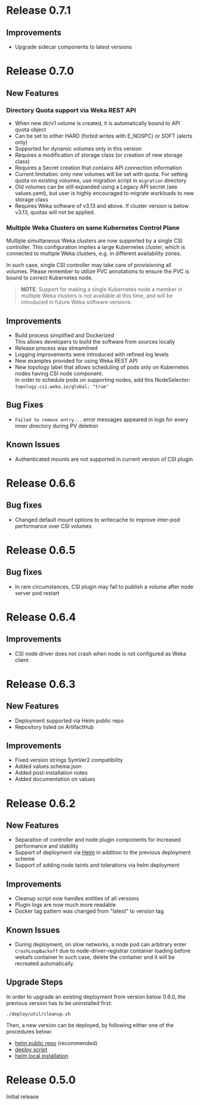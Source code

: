 # Release 0.7.1
## Improvements
- Upgrade sidecar components to latest versions

# Release 0.7.0
## New Features
### Directory Quota support via Weka REST API
- When new dir/v1 volume is created, it is automatically bound to API quota object
- Can be set to either HARD (forbid writes with E_NOSPC) or SOFT (alerts only)
- Supported for dynamic volumes only in this version
- Requires a modification of storage class (or creation of new storage class)
- Requires a Secret creation that contains API connection information
- Current limitation: only new volumes will be set with quota. For setting quota on existing volumes, use migration script in `migration` directory
- Old volumes can be still expanded using a Legacy API secret (see values.yaml), but user is highly encouraged to migrate workloads to new storage class
- Requires Weka software of v3.13 and above. If cluster version is below v3.13, quotas will not be applied.

### Multiple Weka Clusters on same Kubernetes Control Plane
Multiple simultaneous Weka clusters are now supported by a single CSI controller.
This configuration implies a large Kubernetes cluster, which is connected to multiple
Weka clusters, e.g. in different availability zones. 

In such case, single CSI controller may take care of provisioning all volumes.
Please remember to utilize PVC annotations to ensure the PVC is bound to correct Kubernetes node.
>**NOTE**: Support for making a single Kubernetes node a member in multiple Weka clusters
> is not available at this time, and will be introduced in future Weka software versions.

## Improvements
- Build process simplified and Dockerized  
  This allows developers to build the software from sources locally
- Release process was streamlined
- Logging improvements were introduced with refined log levels
- New examples provided for using Weka REST API
- New topology label that allows scheduling of pods only on Kubernetes nodes having CSI node component.  
In order to schedule pods on supporting nodes, add this NodeSelector: ```topology.csi.weka.io/global: "true"```

## Bug Fixes
- `Failed to remove entry...` error messages appeared in logs for every inner directory during PV deletion

## Known Issues
- Authenticated mounts are not supported in current version of CSI plugin

# Release 0.6.6
## Bug fixes
- Changed default mount options to writecache to improve inter-pod performance over CSI volumes

# Release 0.6.5
## Bug fixes
- In rare circumstances, CSI plugin may fail to publish a volume after node server pod restart

# Release 0.6.4
## Improvements
- CSI node driver does not crash when node is not configured as Weka client

# Release 0.6.3
## New Features
- Deployment supported via Helm public repo
- Repository listed on ArtifactHub

## Improvements
- Fixed version strings SymVer2 compatibility
- Added values.schema.json
- Added post-installation notes
- Added documentation on values

# Release 0.6.2
## New Features
- Separation of controller and node plugin components for increased performance and stability 
- Support of deployment via [Helm](https://helm.sh/) in addition to the previous deployment scheme
- Support of adding node taints and tolerations via helm deployment

## Improvements
- Cleanup script now handles entities of all versions
- Plugin logs are now much more readable
- Docker tag pattern was changed from "latest" to version tag

## Known Issues
- During deployment, on slow networks, a node pod can arbitrary enter `CrashLoopBackoff` 
due to node-driver-registrar container loading before wekafs container
In such case, delete the container and it will be recreated automatically.

## Upgrade Steps
In order to upgrade an existing deployment from version below 0.6.0, 
the previous version has to be uninstalled first: 
 
```
./deploy/util/cleanup.sh
```

Then, a new version can be deployed, by following either one of the procedures below:
- [helm public repo](https://artifacthub.io/packages/helm/csi-wekafs/csi-wekafsplugin) (recommended)
- [deploy script](./README.md)
- [helm local installation](deploy/helm/csi-wekafsplugin/LOCAL.md)


# Release 0.5.0
Initial release